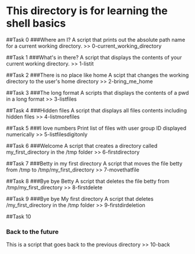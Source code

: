 # This directory is for learning the shell basics

##Task 0
###Where am I?
A script that prints out the absolute path name for a current working directory.  >> 0-current_working_directory

##Task 1
###What's in there?
A script that displays the contents of your current working directory. >> 1-listit

##Task 2
###There is no place like home
A scipt that changes the working directory to the user's home directory >> 2-bring_me_home

##Task 3
###The long format
A scripts that displays the contents of a pwd in a long format >> 3-listfiles

##Task 4
###Hidden files
A script that displays all files contents including hidden files >> 4-listmorefiles


##Task 5
###I love numbers
Print list of files with user group ID displayed numerically >> 5-listfilesdigitonly

##Task 6
###Welcome
A script that creates a directory called my_first_directory in the /tmp folder >> 6-firstdirectory

##Task 7
###Betty in my first directory
A script that moves the file betty from /tmp to /tmp/my_first_directory >> 7-movethatfile

##Task 8
###Bye bye Betty
A script that deletes the file betty from /tmp/my_first_directory >> 8-firstdelete

##Task 9
###Bye bye My first directory
A script that deletes /my_first_directory in the /tmp folder >> 9-firstdirdeletion

##Task 10
### Back to the future
This is a script that goes back to the previous directory >> 10-back

